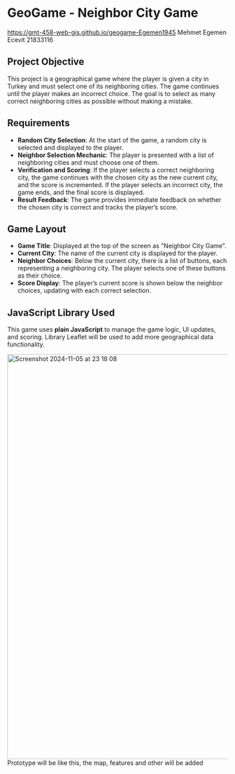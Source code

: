 # GeoGame - Neighbor City Game
https://gmt-458-web-gis.github.io/geogame-Egemen1945
Mehmet Egemen Ecevit 21833116
## Project Objective
This project is a geographical game where the player is given a city in Turkey and must select one of its neighboring cities.
The game continues until the player makes an incorrect choice.
The goal is to select as many correct neighboring cities as possible without making a mistake.

## Requirements
- **Random City Selection**: At the start of the game, a random city is selected and displayed to the player.
- **Neighbor Selection Mechanic**: The player is presented with a list of neighboring cities and must choose one of them.
- **Verification and Scoring**: If the player selects a correct neighboring city, the game continues with the chosen city as the new current city, and the score is incremented. If the player selects an incorrect city, the game ends, and the final score is displayed.
- **Result Feedback**: The game provides immediate feedback on whether the chosen city is correct and tracks the player’s score.

## Game Layout

- **Game Title**: Displayed at the top of the screen as "Neighbor City Game".
- **Current City**: The name of the current city is displayed for the player.
- **Neighbor Choices**: Below the current city, there is a list of buttons, each representing a neighboring city. The player selects one of these buttons as their choice.
- **Score Display**: The player’s current score is shown below the neighbor choices, updating with each correct selection.

## JavaScript Library Used

This game uses **plain JavaScript** to manage the game logic, UI updates, and scoring. 
Library Leaflet will be used to add more geographical data functionality.


<img width="924" alt="Screenshot 2024-11-05 at 23 18 08" src="https://github.com/user-attachments/assets/8877cf9f-3822-4dce-9538-820b724f14fd">
Prototype will be like this, the map, features and other will be added
